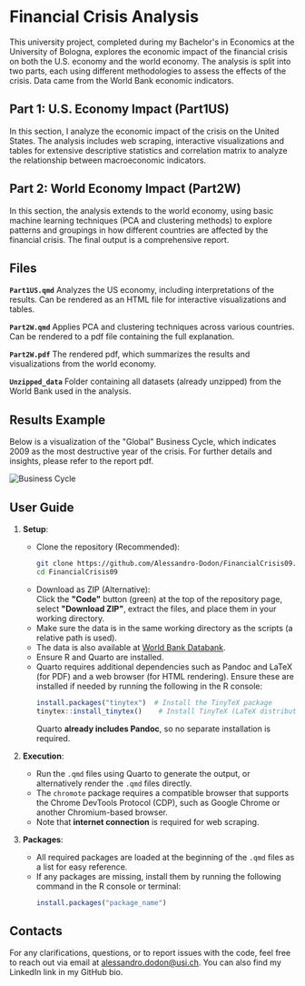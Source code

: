 # Financial Crisis Analysis  

This university project, completed during my Bachelor's in Economics at the University of Bologna, explores the economic impact of the financial crisis on both the U.S. economy and the world economy. The analysis is split into two parts, each using different methodologies to assess the effects of the crisis. Data came from the World Bank economic indicators.  

## Part 1: U.S. Economy Impact (Part1US)

In this section, I analyze the economic impact of the crisis on the United States. The analysis includes web scraping, interactive visualizations and tables for extensive descriptive statistics and correlation matrix to analyze the relationship between macroeconomic indicators.

## Part 2: World Economy Impact (Part2W)

In this section, the analysis extends to the world economy, using basic machine learning techniques (PCA and clustering methods) to explore patterns and groupings in how different countries are affected by the financial crisis. The final output is a comprehensive report.

## Files

**`Part1US.qmd`** Analyzes the US economy, including interpretations of the results. Can be rendered as an HTML file for interactive visualizations and tables.

**`Part2W.qmd`** Applies PCA and clustering techniques across various countries. Can be rendered to a pdf file containing the full explanation.

**`Part2W.pdf`** The rendered pdf, which summarizes the results and visualizations from the world economy.

**`Unzipped_data`** Folder containing all datasets (already unzipped) from the World Bank used in the analysis. 

## Results Example

Below is a visualization of the "Global" Business Cycle, which indicates 2009 as the most destructive year of the crisis. For further details and insights, please refer to the report pdf.

![Business Cycle](BusinessCycle.png)

## User Guide

1. **Setup**:  
   - Clone the repository (Recommended):  
     ```bash
     git clone https://github.com/Alessandro-Dodon/FinancialCrisis09.git
     cd FinancialCrisis09
     ```
   - Download as ZIP (Alternative):  
     Click the **"Code"** button (green) at the top of the repository page, select **"Download ZIP"**, extract the files, and place them in your working directory.  
   - Make sure the data is in the same working directory as the scripts (a relative path is used).  
   - The data is also available at [World Bank Databank](https://databank.worldbank.org/home).
   - Ensure R and Quarto are installed.  
   - Quarto requires additional dependencies such as Pandoc and LaTeX (for PDF) and a web browser (for HTML rendering). Ensure these are installed if needed by running the following in the R console:  
     ```r
     install.packages("tinytex")  # Install the TinyTeX package
     tinytex::install_tinytex()    # Install TinyTeX (LaTeX distribution)
     ```
     Quarto **already includes Pandoc**, so no separate installation is required.
     
2. **Execution**:
   - Run the `.qmd` files using Quarto to generate the output, or alternatively render the `.qmd` files directly.
   - The `chromote` package requires a compatible browser that supports the Chrome DevTools Protocol (CDP), such as Google Chrome or another Chromium-based browser.
   - Note that **internet connection** is required for web scraping.

3. **Packages**:
   - All required packages are loaded at the beginning of the `.qmd` files as a list for easy reference.
   - If any packages are missing, install them by running the following command in the R console or terminal:
     ```r
     install.packages("package_name")
     ```

## Contacts
For any clarifications, questions, or to report issues with the code, feel free to reach out via email at alessandro.dodon@usi.ch. You can also find my LinkedIn link in my GitHub bio.


